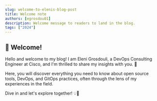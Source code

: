 ```yaml
---
slug: welcome-to-elenis-blog-post
title: Welcome note
authors: [egrosdou01]
description: Welcome message to readers to land in the blog.
tags: ["2024"]
---
```


## 🌟 Welcome!

Hello and welcome to my blog! I am Eleni Grosdouli, a DevOps Consulting Engineer at Cisco, and I'm thrilled to share my insights with you. 🚀

Here, you will discover everything you need to know about open source tools, DevOps, and GitOps practices, often through the lens of my experiences in the field.

Dive in and let's explore together! 💡🔧
<!-- truncate -->
